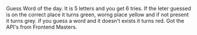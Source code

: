 Guess Word of the day.
It is 5 letters and you get 6 tries.
If the leter guessed is on the correct place it turns green, worng place yellow and if not present it turns grey.
if you guess a word and it doesn't exists it turns red.
Got the API's from Frontend Masters.
